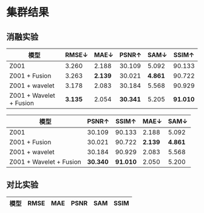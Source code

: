 # 集群结果 
## 消融实验  
模型 | RMSE↓ | MAE↓ | PSNR↑ | SAM↓ | SSIM↑ 
--- | --- | --- | --- | --- | ---
Z001 | 3.260 | 2.188 | 30.109 | 5.092 | 90.133
Z001 + Fusion | 3.263 | **2.139** | 30.021 | **4.861** | 90.722
Z001 + wavelet | 3.178 | 2.083 | 30.184 | 5.568 | 90.929
Z001 + Wavelet + Fusion | **3.135** | 2.054 | **30.341** | 5.205 | **91.010**

模型 | PSNR↑ | SSIM↑  | MAE↓ | SAM↓ | 
--- | --- | --- | --- | --- |
Z001 | 30.109 | 90.133 | 2.188 | 5.092
Z001 + Fusion | 30.021 | 90.722 | **2.139** | **4.861**
Z001 + wavelet | 30.184 | 90.929 | 2.083 | 5.568
Z001 + Wavelet + Fusion | **30.340** | **91.010** | 2.050 | 5.200


## 对比实验  
模型 | RMSE | MAE | PSNR | SAM | SSIM 
--- | --- | --- | --- | --- | ---
